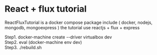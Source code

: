 # React + flux tutorial 
ReactFluxTutorial is a docker compose package include ( docker,  nodejs,  mongodb, mongoexpress )
the tutorial use reactjs + flux + express

Step1. docker-machine create --driver virtualbox dev  
Step2. eval (docker-machine env dev)  
Step3. ./rebuild.sh  

